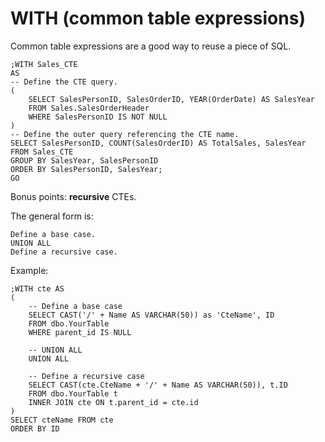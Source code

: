 # WITH (common table expressions)

Common table expressions are a good way to reuse a piece of SQL.

    ;WITH Sales_CTE 
    AS
    -- Define the CTE query.
    (
        SELECT SalesPersonID, SalesOrderID, YEAR(OrderDate) AS SalesYear
        FROM Sales.SalesOrderHeader
        WHERE SalesPersonID IS NOT NULL
    )
    -- Define the outer query referencing the CTE name.
    SELECT SalesPersonID, COUNT(SalesOrderID) AS TotalSales, SalesYear
    FROM Sales_CTE
    GROUP BY SalesYear, SalesPersonID
    ORDER BY SalesPersonID, SalesYear;
    GO

Bonus points: **recursive** CTEs.
    
The general form is:

    Define a base case.
    UNION ALL
    Define a recursive case.

Example:
    
    ;WITH cte AS
    (
        -- Define a base case
        SELECT CAST('/' + Name AS VARCHAR(50)) as 'CteName', ID
        FROM dbo.YourTable
        WHERE parent_id IS NULL

        -- UNION ALL
        UNION ALL

        -- Define a recursive case
        SELECT CAST(cte.CteName + '/' + Name AS VARCHAR(50)), t.ID
        FROM dbo.YourTable t
        INNER JOIN cte ON t.parent_id = cte.id
    )
    SELECT cteName FROM cte
    ORDER BY ID
